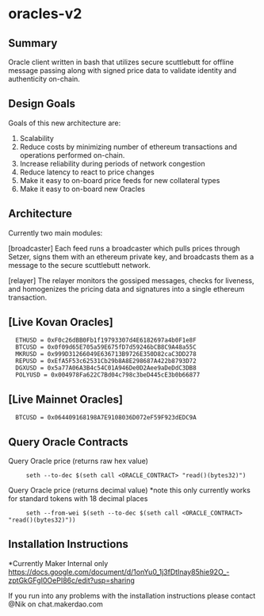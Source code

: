# oracles-v2

## Summary

Oracle client written in bash that utilizes secure scuttlebutt for offline message passing along with signed price data to validate identity and authenticity on-chain.

## Design Goals

Goals of this new architecture are:
  1. Scalability
  2. Reduce costs by minimizing number of ethereum transactions and operations performed on-chain.
  3. Increase reliability during periods of network congestion
  4. Reduce latency to react to price changes
  5. Make it easy to on-board price feeds for new collateral types
  6. Make it easy to on-board new Oracles
 
## Architecture
Currently two main modules:

[broadcaster]
Each feed runs a broadcaster which pulls prices through Setzer, signs them with an ethereum private key, and broadcasts them as a message to the secure scuttlebutt network.

[relayer]
The relayer monitors the gossiped messages, checks for liveness, and homogenizes the pricing data and signatures into a single ethereum transaction.

## [Live Kovan Oracles]     
      ETHUSD = 0xF0c26dBB0Fb1f19793307d4E6182697a4b0F1e8F
      BTCUSD = 0x0f09d65E705a59E675fD7d59246bCB8C9A48a55C     
      MKRUSD = 0x999D31266049E636713B9726E350D82caC3DD278
      REPUSD = 0xEfA5F53c62531Cb29b8A8E298687A422b8793D72
      DGXUSD = 0x5a77A06A3B4c54C01A946De0D2Aee9aDeDdC3DB8
      POLYUSD = 0x004978Fa622C7Bd04c798c3beD445cE3b0b66877

## [Live Mainnet Oracles]
      BTCUSD = 0x064409168198A7E9108036D072eF59F923dEDC9A


## Query Oracle Contracts

Query Oracle price (returns raw hex value)

	     seth --to-dec $(seth call <ORACLE_CONTRACT> "read()(bytes32)")     
	 
Query Oracle price (returns decimal value)
*note this only currently works for standard tokens with 18 decimal places
	     
	     seth --from-wei $(seth --to-dec $(seth call <ORACLE_CONTRACT> "read()(bytes32)"))
	    
## Installation Instructions

*Currently Maker Internal only
https://docs.google.com/document/d/1onYu0_1j3fDtInay85hie92O_-zptGkGFgI0OePI86c/edit?usp=sharing

If you run into any problems with the installation instructions please contact @Nik on chat.makerdao.com
